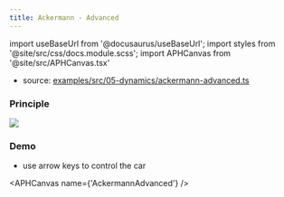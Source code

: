 ```yaml
---
title: Ackermann - Advanced
---
```


import useBaseUrl from '@docusaurus/useBaseUrl';
import styles from '@site/src/css/docs.module.scss';
import APHCanvas from '@site/src/APHCanvas.tsx'

- source: <a href="https://github.com/APHGames/examples/tree/master/src/05-dynamics/ackermann-advanced.ts">examples/src/05-dynamics/ackermann-advanced.ts</a>

### Principle

<div className={styles.figure}>
  <img className={styles.fill} src={useBaseUrl('img/docs/ackermann.svg')} />
</div>

### Demo
- use arrow keys to control the car

<APHCanvas name={'AckermannAdvanced'} />

